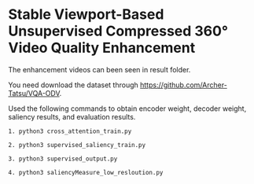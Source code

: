 # Stable Viewport-Based Unsupervised Compressed 360° Video Quality Enhancement

The enhancement videos can been seen in result folder.

You need download the dataset through https://github.com/Archer-Tatsu/VQA-ODV.

Used the following commands to obtain encoder weight, decoder weight, saliency results, and evaluation results.
```
1. python3 cross_attention_train.py 
```
```
2. python3 supervised_saliency_train.py
```
```
3. python3 supervised_output.py
```
```
4. python3 saliencyMeasure_low_resloution.py 
```


